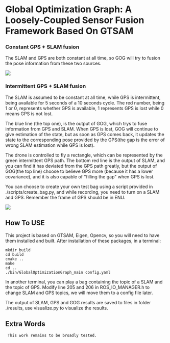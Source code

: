 # Global Optimization Graph: A Loosely-Coupled Sensor Fusion Framework Based On GTSAM

### Constant GPS + SLAM fusion

The SLAM and GPS are both constant at all time, so GOG will try to fusion the pose information from these two sources.
    
<img src = "https://s2.ax1x.com/2019/11/07/MF5Ru4.png">


### Intermittent GPS + SLAM fusion

The SLAM is assumed to be constant at all time, while GPS is intermittent, being available for 5 seconds of a 10 seconds cycle.  The red number, being 1 or 0, represents whether GPS is available, 1 represents GPS is lost while 0 means 
GPS is not lost. 

The blue line (the top one), is the output of GOG, which trys to fuse information from GPS and SLAM. When GPS is lost, GOG will continue to give estimation of the state, but as soon as GPS comes back, it updates the state to the corresponding pose provided by the GPS(the gap is the error of wrong SLAM estimation while GPS is lost).
    
The drone is controlled to fly a rectangle, which can be represented by the green intermittent GPS path. The bottom red line is the output of SLAM, and you can find it has deviated from the GPS path greatly, but the output of GOG(the top line) choose to believe GPS more (because it has a lower covariance), and it is also capable of "filling the gap" when GPS is lost.

You can choose to create your own test bag using a script provided in ./scripts/create_bag.py, and while recording, you need to turn on a SLAM and GPS. Remember the frame of GPS should be in ENU.
    
<img src = "https://s2.ax1x.com/2019/11/07/MF5HgO.png">



## How To USE
    
This project is based on GTSAM, Eigen, Opencv, so you will need to have them installed and built. After installation of these packages, in a terminal:
    
    mkdir build
    cd build
    cmake ..
    make
    cd ..
    ./bin/GlobalOptimizationGraph_main config.yaml
    
In another terminal, you can play a bag containing the topic of a SLAM and the topic of GPS.
Modify line 205 and 206 in ROS_IO_MANAGER.h to change SLAM and GPS topics, we will move them to a config file later.

The output of SLAM, GPS and GOG results are saved to files in folder ./results, use visualize.py to visualize the results.

 ## Extra Words
 
     This work remains to be broadly tested.
    
    
